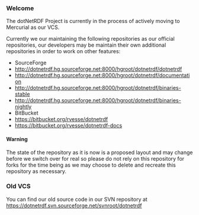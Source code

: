 ### Welcome

The dotNetRDF Project is currently in the process of actively moving to Mercurial as our VCS.

Currently we our maintaining the following repositories as our official repositories, our developers may be
maintain their own additional repositories in order to work on other features:

 - SourceForge
  - http://dotnetrdf.hg.sourceforge.net:8000/hgroot/dotnetrdf/dotnetrdf 
  - http://dotnetrdf.hg.sourceforge.net:8000/hgroot/dotnetrdf/documentation
  - http://dotnetrdf.hg.sourceforge.net:8000/hgroot/dotnetrdf/binaries-stable
  - http://dotnetrdf.hg.sourceforge.net:8000/hgroot/dotnetrdf/binaries-nightly
 - BitBucket
  - https://bitbucket.org/rvesse/dotnetrdf
  - https://bitbucket.org/rvesse/dotnetrdf-docs

#### Warning

The state of the repository as it is now is a proposed layout and may change before
we switch over for real so please do not rely on this repository for forks for the time being
as we may choose to delete and recreate this repository as necessary.

### Old VCS

You can find our old source code in our SVN repository at
https://dotnetrdf.svn.sourceforge.net/svnroot/dotnetrdf 